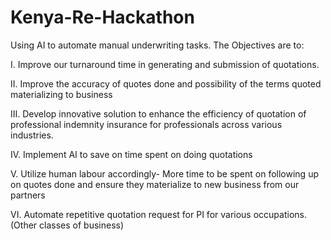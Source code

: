# Kenya-Re-Hackathon
Using AI to automate manual underwriting tasks.
The Objectives are to:

I.	Improve our turnaround time in generating and submission of quotations.

II.	Improve the accuracy of quotes done and possibility of the terms quoted materializing to business

III.	Develop innovative solution to enhance the efficiency of quotation of professional indemnity insurance for professionals across various industries.

IV.	Implement AI to save on time spent on doing quotations

V.	Utilize human labour accordingly- More time to be spent on following up on quotes done and ensure they materialize to new business from our partners

VI.	Automate repetitive quotation request for PI for various occupations. (Other classes of business)
